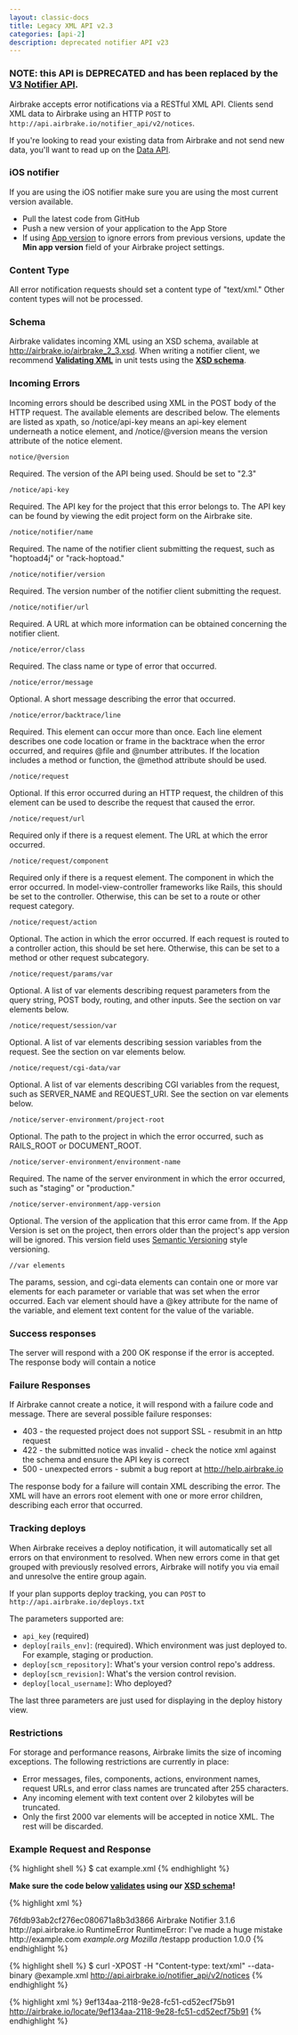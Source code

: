 ```yaml
---
layout: classic-docs
title: Legacy XML API v2.3
categories: [api-2]
description: deprecated notifier API v23
---
```


### **NOTE:** this API is **DEPRECATED** and has been replaced by the [V3 Notifier API](https://airbrake.io/docs/api/#create-notice-v3).

Airbrake accepts error notifications via a RESTful XML API. Clients send XML
data to Airbrake using an HTTP `POST` to
`http://api.airbrake.io/notifier_api/v2/notices`.

If you're looking to read your existing data from Airbrake and not send new
data, you'll want to read up on the [Data API](/docs/api/).

### iOS notifier
If you are using the iOS notifier make sure you are using the most current
version available.

* Pull the latest code from GitHub
* Push a new version of your application to the App Store
* If using [App version](/docs/features/app-versions) to ignore
errors from previous versions, update the **Min app version** field of your
Airbrake project settings.

### Content Type

All error notification requests should set a content type of "text/xml." Other
content types will not be processed.

### Schema

Airbrake validates incoming XML using an XSD schema, available at
http://airbrake.io/airbrake_2_3.xsd. When writing a notifier client, we
recommend [**Validating XML**](http://www.xmlforasp.net/schemavalidator.aspx)
in unit tests using the [**XSD schema**](http://airbrake.io/airbrake_2_3.xsd).

### Incoming Errors

Incoming errors should be described using XML in the POST body of the HTTP
request. The available elements are described below. The elements are listed as
xpath, so /notice/api-key means an api-key element underneath a notice element,
and /notice/@version means the version attribute of the notice element.

`notice/@version`

Required. The version of the API being used. Should be set to "2.3"

`/notice/api-key`

Required. The API key for the project that this error belongs to. The API key
can be found by viewing the edit project form on the Airbrake site.

`/notice/notifier/name`

Required. The name of the notifier client submitting the request, such as
"hoptoad4j" or "rack-hoptoad."

`/notice/notifier/version`

Required. The version number of the notifier client submitting the request.

`/notice/notifier/url`

Required. A URL at which more information can be obtained concerning the
notifier client.

`/notice/error/class`

Required. The class name or type of error that occurred.

`/notice/error/message`

Optional. A short message describing the error that occurred.

`/notice/error/backtrace/line`

Required. This element can occur more than once. Each line element describes
one code location or frame in the backtrace when the error occurred, and
requires @file and @number attributes. If the location includes a method or
function, the @method attribute should be used.

`/notice/request`

Optional. If this error occurred during an HTTP request, the children of this
element can be used to describe the request that caused the error.

`/notice/request/url`

Required only if there is a request element. The URL at which the error
occurred.

`/notice/request/component`

Required only if there is a request element. The component in which the error
occurred. In model-view-controller frameworks like Rails, this should be set to
the controller. Otherwise, this can be set to a route or other request
category.

`/notice/request/action`

Optional. The action in which the error occurred. If each request is routed to
a controller action, this should be set here. Otherwise, this can be set to a
method or other request subcategory.

`/notice/request/params/var`

Optional. A list of var elements describing request parameters from the query
string, POST body, routing, and other inputs. See the section on var elements
below.

`/notice/request/session/var`

Optional. A list of var elements describing session variables from the request.
See the section on var elements below.

`/notice/request/cgi-data/var`

Optional. A list of var elements describing CGI variables from the request,
such as SERVER_NAME and REQUEST_URI. See the section on var elements below.

`/notice/server-environment/project-root`

Optional. The path to the project in which the error occurred, such as
RAILS_ROOT or DOCUMENT_ROOT.

`/notice/server-environment/environment-name`

Required. The name of the server environment in which the error occurred, such
as "staging" or "production."

`/notice/server-environment/app-version`

Optional. The version of the application that this error came from. If the App
Version is set on the project, then errors older than the project's app version
will be ignored. This version field uses
[Semantic Versioning](http://semver.org/) style versioning.

`//var elements`

The params, session, and cgi-data elements can contain one or more var elements
for each parameter or variable that was set when the error occurred. Each var
element should have a @key attribute for the name of the variable, and element
text content for the value of the variable.

### Success responses

The server will respond with a 200 OK response if the error is accepted. The
response body will contain a notice

### Failure Responses

If Airbrake cannot create a notice, it will respond with a failure code and
message. There are several possible failure responses:

 * 403 - the requested project does not support SSL - resubmit in an http request
 * 422 - the submitted notice was invalid - check the notice xml against the
   schema and ensure the API key is correct
 * 500 - unexpected errors - submit a bug report at http://help.airbrake.io

The response body for a failure will contain XML describing the error. The XML
will have an errors root element with one or more error children, describing
each error that occurred.

### Tracking deploys

When Airbrake receives a deploy notification, it will automatically set all
errors on that environment to resolved. When new errors come in that get
grouped with previously resolved errors, Airbrake will notify you via email and
unresolve the entire group again.

If your plan supports deploy tracking, you can `POST` to
`http://api.airbrake.io/deploys.txt`

The parameters supported are:

* `api_key` (required)
* `deploy[rails_env]`: (required). Which environment was just deployed to. For
  example, staging or production.
* `deploy[scm_repository]`: What's your version control repo's address.
* `deploy[scm_revision]`: What's the version control revision.
* `deploy[local_username]`: Who deployed?

The last three parameters are just used for displaying in the deploy history view.

### Restrictions

For storage and performance reasons, Airbrake limits the size of incoming
exceptions. The following restrictions are currently in place:

 * Error messages, files, components, actions, environment names, request URLs,
   and error class names are truncated after 255 characters.
 * Any incoming element with text content over 2 kilobytes will be truncated.
 * Only the first 2000 var elements will be accepted in notice XML. The rest
   will be discarded.

### Example Request and Response

{% highlight shell %}
$ cat example.xml
{% endhighlight %}

**Make sure the code below
[validates](http://www.xmlforasp.net/schemavalidator.aspx) using our
[XSD schema](http://airbrake.io/airbrake_2_3.xsd)!**

{% highlight xml %}
<?xml version="1.0" encoding="UTF-8"?>
<notice version="2.3">
  <api-key>76fdb93ab2cf276ec080671a8b3d3866</api-key>
  <notifier>
    <name>Airbrake Notifier</name>
    <version>3.1.6</version>
    <url>http://api.airbrake.io</url>
  </notifier>
  <error>
    <class>RuntimeError</class>
    <message>RuntimeError: I've made a huge mistake</message>
    <backtrace>
      <line method="public" file="/testapp/app/models/user.rb" number="53"/>
      <line method="index" file="/testapp/app/controllers/users_controller.rb" number="14"/>
    </backtrace>
  </error>
  <request>
    <url>http://example.com</url>
    <component/>
    <action/>
    <cgi-data>
      <var key="SERVER_NAME">example.org</var>
      <var key="HTTP_USER_AGENT">Mozilla</var>
    </cgi-data>
  </request>
  <server-environment>
    <project-root>/testapp</project-root>
    <environment-name>production</environment-name>
    <app-version>1.0.0</app-version>
  </server-environment>
</notice>
{% endhighlight %}

{% highlight shell %}
$ curl -XPOST -H "Content-type: text/xml" --data-binary @example.xml http://api.airbrake.io/notifier_api/v2/notices
{% endhighlight %}

{% highlight xml %}
<notice>
  <id>9ef134aa-2118-9e28-fc51-cd52ecf75b91</id>
  <url>http://airbrake.io/locate/9ef134aa-2118-9e28-fc51-cd52ecf75b91</url>
</notice>
{% endhighlight %}
